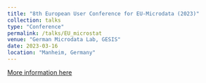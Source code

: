 ```yaml
---
title: "8th European User Conference for EU-Microdata (2023)"
collection: talks
type: "Conference"
permalink: /talks/EU_microstat
venue: "German Microdata Lab, GESIS"
date: 2023-03-16
location: "Manheim, Germany"
---
```


[More information here](https://www.gesis.org/en/gml/european-microdata/eu-user-conference-8)

